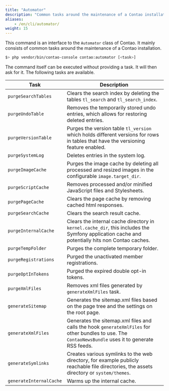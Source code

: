 ```yaml
---
title: "Automator"
description: "Common tasks around the maintenance of a Contao installation."
aliases:
    - /en/cli/automator/
weight: 15    
---
```



This command is an interface to the `Automator` class of Contao. It mainly consists
of common tasks around the maintenance of a Contao installation.

```sh
$> php vendor/bin/contao-console contao:automator [<task>]
```

The command itself can be executed without providing a task. It will then
ask for it. The following tasks are available.

| Task                    | Description                                                                                                                                           |
|-------------------------|-------------------------------------------------------------------------------------------------------------------------------------------------------|
| `purgeSearchTables`     | Clears the search index by deleting the tables `tl_search` and `tl_search_index`.                                                                     |
| `purgeUndoTable`        | Removes the temporarily stored undo entries, which allows for restoring deleted entries.                                                              |
| `purgeVersionTable`     | Purges the version table `tl_version` which holds different versions for rows in tables that have the versioning feature enabled.                     |
| `purgeSystemLog`        | Deletes entries in the system log.                                                                                                                    |
| `purgeImageCache`       | Purges the image cache by deleting all processed and resized images in the configurable `image.target_dir`.                                           |
| `purgeScriptCache`      | Removes processed and/or minified JavaScript files and Stylesheets.                                                                                   |
| `purgePageCache`        | Clears the page cache by removing cached html responses.                                                                                              |
| `purgeSearchCache`      | Clears the search result cache.                                                                                                                       |
| `purgeInternalCache`    | Clears the internal cache directory in `kernel.cache_dir`, this includes the Symfony application cache and potentially hits non Contao caches.        |
| `purgeTempFolder`       | Purges the complete temporary folder.                                                                                                                 |
| `purgeRegistrations`    | Purged the unactivated member registrations.                                                                                                          |
| `purgeOptInTokens`      | Purged the expired double opt-in tokens.                                                                                                              |
| `purgeXmlFiles`         | Removes xml files generated by `generateXmlFiles` task.                                                                                               |
| `generateSitemap`       | Generates the sitemap.xml files based on the page tree and the settings on the root page.                                                             |
| `generateXmlFiles`      | Generates the sitemap.xml files and calls the hook `generateXmlFiles` for other bundles to use. The `ContaoNewsBundle` uses it to generate RSS feeds. |
| `generateSymlinks`      | Creates various symlinks to the web directory, for example publicly reachable file directories, the assets directory or `system/themes`.              |
| `generateInternalCache` | Warms up the internal cache.                                                                                                                          |